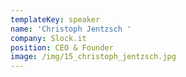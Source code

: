 ```yaml
---
templateKey: speaker
name: 'Christoph Jentzsch '
company: Slock.it
position: CEO & Founder
image: /img/15_christoph_jentzsch.jpg
---
```


